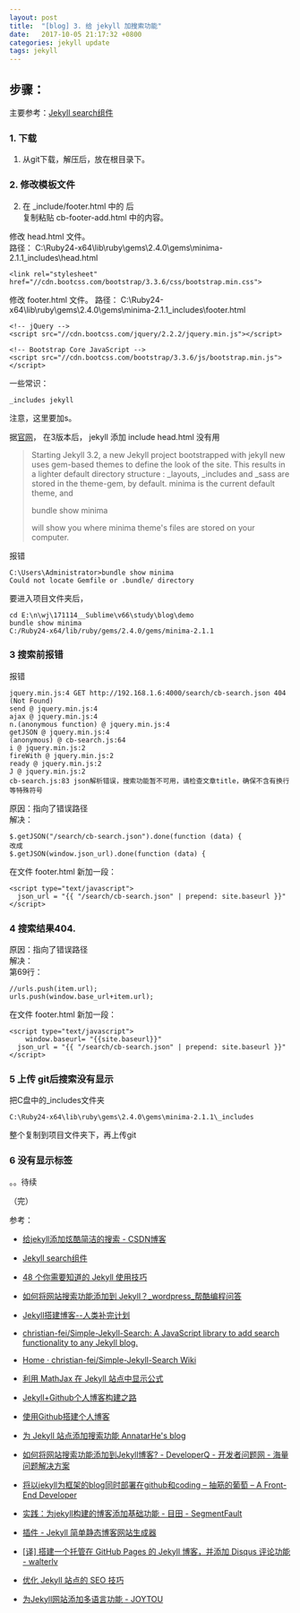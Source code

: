 ```yaml
---
layout: post
title:  "[blog] 3. 给 jekyll 加搜索功能"
date:   2017-10-05 21:17:32 +0800
categories: jekyll update
tags: jekyll
---
```


## 步骤： ##
主要参考：[Jekyll search组件](https://www.codeboy.me/2016/01/18/jekyll-search-component/)
### 1. 下载 ###
1. 从git下载，解压后，放在根目录下。

### 2. 修改模板文件 ###

2. 在 _include/footer.html 中的 </footer> 后  
复制粘贴 cb-footer-add.html 中的内容。


修改 head.html 文件。  
路径： C:\Ruby24-x64\lib\ruby\gems\2.4.0\gems\minima-2.1.1\_includes\head.html 

	<link rel="stylesheet" href="//cdn.bootcss.com/bootstrap/3.3.6/css/bootstrap.min.css">

修改 footer.html 文件。
路径： C:\Ruby24-x64\lib\ruby\gems\2.4.0\gems\minima-2.1.1\_includes\footer.html

	<!-- jQuery -->
	<script src="//cdn.bootcss.com/jquery/2.2.2/jquery.min.js"></script>
	
	<!-- Bootstrap Core JavaScript -->
	<script src="//cdn.bootcss.com/bootstrap/3.3.6/js/bootstrap.min.js"></script>

一些常识： 

	_includes jekyll 
注意，这里要加s。    


据[官网](https://jekyllrb.com/docs/structure/)， 
在3版本后，
jekyll 添加 include head.html 没有用   

> Starting Jekyll 3.2, a new Jekyll project bootstrapped with jekyll new uses gem-based themes to define the look of the site. This results in a lighter default directory structure : _layouts, _includes and _sass are stored in the theme-gem, by default.
> minima is the current default theme, and 	
>		
>	bundle show minima 
>		
> will show you where minima theme's files are stored on your computer.

报错

	C:\Users\Administrator>bundle show minima
	Could not locate Gemfile or .bundle/ directory

要进入项目文件夹后，

	cd E:\n\wj\171114__Sublime\v66\study\blog\demo
	bundle show minima
	C:/Ruby24-x64/lib/ruby/gems/2.4.0/gems/minima-2.1.1

### 3 搜索前报错 ###

报错

	jquery.min.js:4 GET http://192.168.1.6:4000/search/cb-search.json 404 (Not Found)
	send @ jquery.min.js:4
	ajax @ jquery.min.js:4
	n.(anonymous function) @ jquery.min.js:4
	getJSON @ jquery.min.js:4
	(anonymous) @ cb-search.js:64
	i @ jquery.min.js:2
	fireWith @ jquery.min.js:2
	ready @ jquery.min.js:2
	J @ jquery.min.js:2
	cb-search.js:83 json解析错误，搜索功能暂不可用，请检查文章title，确保不含有换行等特殊符号

原因：指向了错误路径   
解决：

	$.getJSON("/search/cb-search.json").done(function (data) {
	改成
	$.getJSON(window.json_url).done(function (data) {


在文件 footer.html 新加一段：

	<script type="text/javascript">
	  json_url = "{{ "/search/cb-search.json" | prepend: site.baseurl }}"
	</script>
	
### 4 搜索结果404. ###

原因：指向了错误路径   
解决：   
第69行： 

    //urls.push(item.url);
    urls.push(window.base_url+item.url);

在文件 footer.html 新加一段：

	<script type="text/javascript">
		window.baseurl= "{{site.baseurl}}"
	  json_url = "{{ "/search/cb-search.json" | prepend: site.baseurl }}"
	</script>

### 5 上传 git后搜索没有显示 ###

把C盘中的_includes文件夹
	
	C:\Ruby24-x64\lib\ruby\gems\2.4.0\gems\minima-2.1.1\_includes

整个复制到项目文件夹下，再上传git

### 6 没有显示标签 ###

。。待续

（完）


参考： 

* [给jekyll添加炫酷简洁的搜索 - CSDN博客](http://blog.csdn.net/dliyuedong/article/details/46848155) 
* [Jekyll search组件](https://www.codeboy.me/2016/01/18/jekyll-search-component/)

* [48 个你需要知道的 Jekyll 使用技巧](https://crispgm.com/page/48-tips-for-jekyll-you-should-know.html)
* [如何将网站搜索功能添加到 Jekyll？_wordpress_帮酷编程问答](https://ask.helplib.com/wordpress/post_1054023)

* [Jekyll搭建博客--人类补完计划](http://xiaokedada.com/2017/05/09/Jekyll-second/)
* [christian-fei/Simple-Jekyll-Search: A JavaScript library to add search functionality to any Jekyll blog.](https://github.com/christian-fei/Simple-Jekyll-Search)
* [Home · christian-fei/Simple-Jekyll-Search Wiki](https://github.com/christian-fei/Simple-Jekyll-Search/wiki#enabling-full-text-search)

* [利用 MathJax 在 Jekyll 站点中显示公式](https://www.weining.me/2014/04/29/jekyll-with-kramdown-and-mathjax)
* [Jekyll+Github个人博客构建之路](http://robotkang.cc/2017/03/HowToCreateBlog/)
* [使用Github搭建个人博客](http://www.datakit.cn/blog/2014/11/28/Github_build_blog.html)

* [为 Jekyll 站点添加搜索功能  AnnatarHe's blog](https://annatarhe.github.io/2016/03/29/add-search-function-at-github-pages.html)
* [如何将网站搜索功能添加到Jekyll博客? - DeveloperQ - 开发者问题网 - 海量问题解决方案](http://www.developerq.com/article/1502492089)

* [将以jekyll为框架的blog同时部署在github和coding – 抽筋的葡萄 – A Front-End Developer](http://www.choujindeputao.com/deploy-blog/)
* [实践：为jekyll构建的博客添加基础功能 - 目田 - SegmentFault](http://https://segmentfault.com/a/1190000000513006)
* [插件 - Jekyll  简单静态博客网站生成器](http://jekyllcn.com/docs/plugins/)
* [[译] 搭建一个托管在 GitHub Pages 的 Jekyll 博客，并添加 Disqus 评论功能 - walterlv](https://walterlv.oschina.io/jekyll/2017/09/15/setup-a-jekyll-blog-1.html)
* [优化 Jekyll 站点的 SEO 技巧](http://www.huangyanlin.com/2012/01/16/the-seo-for-jekyll-blog.html)
* [为Jekyll网站添加多语言功能 - JOYTOU](http://https://joytou.nets.hk/2017/08/07/multiple-languages/)
